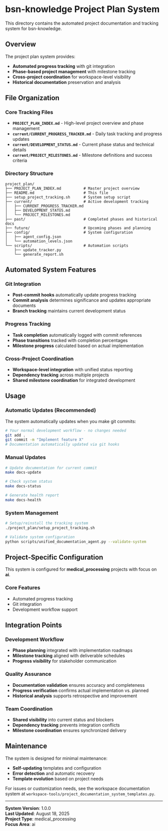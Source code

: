 # bsn-knowledge Project Plan System

This directory contains the automated project documentation and tracking system for bsn-knowledge.

## Overview

The project plan system provides:
- **Automated progress tracking** with git integration
- **Phase-based project management** with milestone tracking
- **Cross-project coordination** for workspace-level visibility
- **Historical documentation** preservation and analysis

## File Organization

### Core Tracking Files
- **`PROJECT_PLAN_INDEX.md`** - High-level project overview and phase management
- **`current/CURRENT_PROGRESS_TRACKER.md`** - Daily task tracking and progress updates
- **`current/DEVELOPMENT_STATUS.md`** - Current phase status and technical details
- **`current/PROJECT_MILESTONES.md`** - Milestone definitions and success criteria

### Directory Structure
```
project_plan/
├── PROJECT_PLAN_INDEX.md          # Master project overview
├── README.md                      # This file
├── setup_project_tracking.sh      # System setup script
├── current/                       # Active development tracking
│   ├── CURRENT_PROGRESS_TRACKER.md
│   ├── DEVELOPMENT_STATUS.md
│   └── PROJECT_MILESTONES.md
├── past/                          # Completed phases and historical docs
├── future/                        # Upcoming phases and planning
├── config/                        # System configuration
│   ├── agent_config.json
│   └── automation_levels.json
└── scripts/                       # Automation scripts
    ├── update_tracker.py
    └── generate_report.sh
```

## Automated System Features

### Git Integration
- **Post-commit hooks** automatically update progress tracking
- **Commit analysis** determines significance and updates appropriate documents
- **Branch tracking** maintains current development status

### Progress Tracking
- **Task completion** automatically logged with commit references
- **Phase transitions** tracked with completion percentages
- **Milestone progress** calculated based on actual implementation

### Cross-Project Coordination
- **Workspace-level integration** with unified status reporting
- **Dependency tracking** across multiple projects
- **Shared milestone coordination** for integrated development

## Usage

### Automatic Updates (Recommended)
The system automatically updates when you make git commits:
```bash
# Your normal development workflow - no changes needed
git add .
git commit -m "Implement feature X"
# Documentation automatically updated via git hooks
```

### Manual Updates
```bash
# Update documentation for current commit
make docs-update

# Check system status
make docs-status

# Generate health report
make docs-health
```

### System Management
```bash
# Setup/reinstall the tracking system
./project_plan/setup_project_tracking.sh

# Validate system configuration
python scripts/unified_documentation_agent.py --validate-system
```

## Project-Specific Configuration

This system is configured for **medical_processing** projects with focus on **ai**.

### Core Features
- Automated progress tracking
- Git integration
- Development workflow support

## Integration Points

### Development Workflow
- **Phase planning** integrated with implementation roadmaps
- **Milestone tracking** aligned with deliverable schedules
- **Progress visibility** for stakeholder communication

### Quality Assurance
- **Documentation validation** ensures accuracy and completeness
- **Progress verification** confirms actual implementation vs. planned
- **Historical analysis** supports retrospective and improvement

### Team Coordination
- **Shared visibility** into current status and blockers
- **Dependency tracking** prevents integration conflicts
- **Milestone coordination** ensures synchronized delivery

## Maintenance

The system is designed for minimal maintenance:
- **Self-updating** templates and configuration
- **Error detection** and automatic recovery
- **Template evolution** based on project needs

For issues or customization needs, see the workspace documentation system at `workspace-tools/project_documentation_system_templates.py`.

---

**System Version**: 1.0.0  
**Last Updated**: August 18, 2025  
**Project Type**: medical_processing  
**Focus Area**: ai
